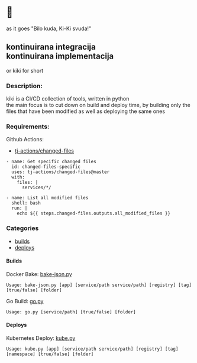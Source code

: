 # :candy:
as it goes "Bilo kuda, Ki-Ki svuda!"
## kontinuirana integracija <br> kontinuirana implementacija

or kiki for short

### Description:
kiki is a CI/CD collection of tools, written in python<br>
the main focus is to cut down on build and deploy time, by building only the files that have been modified as well as deploying the same ones

### Requirements:

Github Actions:
- [tj-actions/changed-files](https://google.com)

```
- name: Get specific changed files
  id: changed-files-specific
  uses: tj-actions/changed-files@master
  with:
    files: |
      services/*/
   
- name: List all modified files
  shell: bash
  run: |
    echo ${{ steps.changed-files.outputs.all_modified_files }}
```

### Categories
- [builds](build/)
- [deploys](deploy/)

#### Builds
Docker Bake: [bake-json.py](build/bake/bake-json.py)
```
Usage: bake-json.py [app] [service/path service/path] [registry] [tag] [true/false] [folder]
```


Go Build: [go.py](build/go/go.py)
```
Usage: go.py [service/path] [true/false] [folder]
```

#### Deploys
Kubernetes Deploy: [kube.py](deploy/kube/kube.py)
```
Usage: kube.py [app] [service/path service/path] [registry] [tag] [namespace] [true/false] [folder]
```